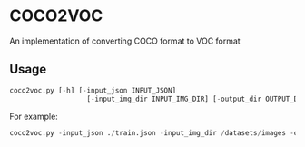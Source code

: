# COCO2VOC
An implementation of converting COCO format to VOC format

## Usage

```python
coco2voc.py [-h] [-input_json INPUT_JSON]
                   [-input_img_dir INPUT_IMG_DIR] [-output_dir OUTPUT_DIR]
```

For example:
```python
coco2voc.py -input_json ./train.json -input_img_dir /datasets/images -output_dir ./Annotations
```

